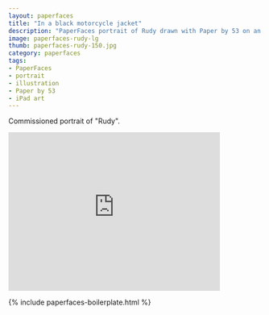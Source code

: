 ```yaml
---
layout: paperfaces
title: "In a black motorcycle jacket"
description: "PaperFaces portrait of Rudy drawn with Paper by 53 on an iPad."
image: paperfaces-rudy-lg
thumb: paperfaces-rudy-150.jpg
category: paperfaces
tags: 
- PaperFaces
- portrait
- illustration
- Paper by 53
- iPad art
---
```


Commissioned portrait of "Rudy".

<iframe width="420" height="315" src="http://www.youtube.com/embed/jP7X4ELctX8" frameborder="0"> </iframe>

{% include paperfaces-boilerplate.html %}